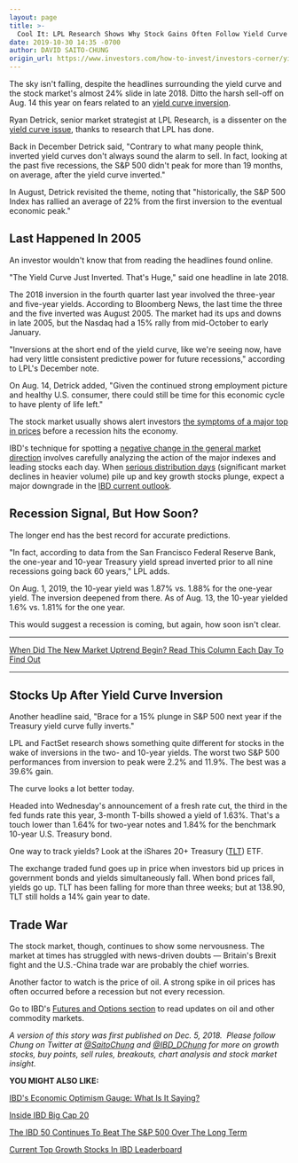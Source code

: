 ```yaml
---
layout: page
title: >-
  Cool It: LPL Research Shows Why Stock Gains Often Follow Yield Curve Inversion
date: 2019-10-30 14:35 -0700
author: DAVID SAITO-CHUNG
origin_url: https://www.investors.com/how-to-invest/investors-corner/yield-curve-stock-market
---
```





The sky isn't falling, despite the headlines surrounding the yield curve and the stock market's almost 24% slide in late 2018. Ditto the harsh sell-off on Aug. 14 this year on fears related to an [yield curve inversion](https://www.investors.com/news/economy/inverted-yield-curve/).




Ryan Detrick, senior market strategist at LPL Research, is a dissenter on the [yield curve issue](https://www.investors.com/news/economy/inverted-yield-curve/), thanks to research that LPL has done.


Back in December Detrick said, "Contrary to what many people think, inverted yield curves don't always sound the alarm to sell. In fact, looking at the past five recessions, the S&P 500 didn't peak for more than 19 months, on average, after the yield curve inverted."


In August, Detrick revisited the theme, noting that "historically, the S&P 500 Index has rallied an average of 22% from the first inversion to the eventual economic peak."


Last Happened In 2005
---------------------


An investor wouldn't know that from reading the headlines found online.


"The Yield Curve Just Inverted. That's Huge," said one headline in late 2018.


The 2018 inversion in the fourth quarter last year involved the three-year and five-year yields. According to Bloomberg News, the last time the three and the five inverted was August 2005. The market had its ups and downs in late 2005, but the Nasdaq had a 15% rally from mid-October to early January.


"Inversions at the short end of the yield curve, like we're seeing now, have had very little consistent predictive power for future recessions," according to LPL's December note.


On Aug. 14, Detrick added, "Given the continued strong employment picture and healthy U.S. consumer, there could still be time for this economic cycle to have plenty of life left."


The stock market usually shows alert investors [the symptoms of a major top in prices](https://www.investors.com/how-to-invest/investors-corner/how-do-you-spot-a-major-market-top-easy-look-for-heavy-distribution/) before a recession hits the economy.


IBD's technique for spotting a [negative change in the general market direction](https://www.investors.com/ibd-university/can-slim/market-direction/) involves carefully analyzing the action of the major indexes and leading stocks each day. When [serious distribution days](https://www.investors.com/how-to-invest/investors-corner/how-do-you-spot-a-major-market-top-easy-look-for-heavy-distribution/) (significant market declines in heavier volume) pile up and key growth stocks plunge, expect a major downgrade in the [IBD current outlook](https://research.investors.com/markettrend.aspx).


Recession Signal, But How Soon?
-------------------------------


The longer end has the best record for accurate predictions.


"In fact, according to data from the San Francisco Federal Reserve Bank, the one-year and 10-year Treasury yield spread inverted prior to all nine recessions going back 60 years," LPL adds.


On Aug. 1, 2019, the 10-year yield was 1.87% vs. 1.88% for the one-year yield. The inversion deepened from there. As of Aug. 13, the 10-year yielded 1.6% vs. 1.81% for the one year.


This would suggest a recession is coming, but again, how soon isn't clear.




---


[When Did The New Market Uptrend Begin? Read This Column Each Day To Find Out](https://www.investors.com/category/market-trend/the-big-picture/)




---


Stocks Up After Yield Curve Inversion
-------------------------------------


Another headline said, "Brace for a 15% plunge in S&P 500 next year if the Treasury yield curve fully inverts."


LPL and FactSet research shows something quite different for stocks in the wake of inversions in the two- and 10-year yields. The worst two S&P 500 performances from inversion to peak were 2.2% and 11.9%. The best was a 39.6% gain.


The curve looks a lot better today.


Headed into Wednesday's announcement of a fresh rate cut, the third in the fed funds rate this year, 3-month T-bills showed a yield of 1.63%. That's a touch lower than 1.64% for two-year notes and 1.84% for the benchmark 10-year U.S. Treasury bond.



One way to track yields? Look at the iShares 20+ Treasury ([TLT](https://research.investors.com/quote.aspx?symbol=TLT)) ETF.


The exchange traded fund goes up in price when investors bid up prices in government bonds and yields simultaneously fall. When bond prices fall, yields go up. TLT has been falling for more than three weeks; but at 138.90, TLT still holds a 14% gain year to date.


Trade War
---------


The stock market, though, continues to show some nervousness. The market at times has struggled with news-driven doubts — Britain's Brexit fight and the U.S.-China trade war are probably the chief worries.


Another factor to watch is the price of oil. A strong spike in oil prices has often occurred before a recession but not every recession.


Go to IBD's [Futures and Options section](https://www.investors.com/futures-options/) to read updates on oil and other commodity markets.


*A version of this story was first published on Dec. 5, 2018.  Please follow Chung on Twitter at [@SaitoChung](https://twitter.com/SaitoChung) and [@IBD\_DChung](https://twitter.com/IBD_DChung) for more on growth stocks, buy points, sell rules, breakouts, chart analysis and stock market insight.*


**YOU MIGHT ALSO LIKE:**


[IBD's Economic Optimism Gauge: What Is It Saying?](https://www.investors.com/news/economy/ibd-tipp-poll-economic-optimism-slides-election-results-dow-jones/)


[Inside IBD Big Cap 20](https://research.investors.com/stock-lists/big-cap-20/)


[The IBD 50 Continues To Beat The S&P 500 Over The Long Term](https://research.investors.com/stock-lists/ibd-50/)


[Current Top Growth Stocks In IBD Leaderboard](https://www.investors.com/product/leaderboard/?artProdLink=Leaderboard)




